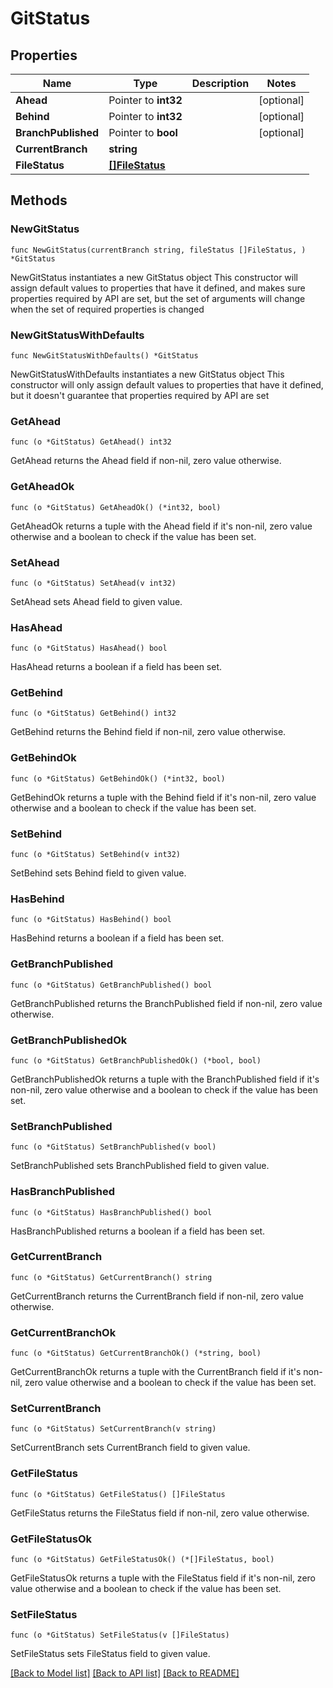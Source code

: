 # GitStatus

## Properties

Name | Type | Description | Notes
------------ | ------------- | ------------- | -------------
**Ahead** | Pointer to **int32** |  | [optional] 
**Behind** | Pointer to **int32** |  | [optional] 
**BranchPublished** | Pointer to **bool** |  | [optional] 
**CurrentBranch** | **string** |  | 
**FileStatus** | [**[]FileStatus**](FileStatus.md) |  | 

## Methods

### NewGitStatus

`func NewGitStatus(currentBranch string, fileStatus []FileStatus, ) *GitStatus`

NewGitStatus instantiates a new GitStatus object
This constructor will assign default values to properties that have it defined,
and makes sure properties required by API are set, but the set of arguments
will change when the set of required properties is changed

### NewGitStatusWithDefaults

`func NewGitStatusWithDefaults() *GitStatus`

NewGitStatusWithDefaults instantiates a new GitStatus object
This constructor will only assign default values to properties that have it defined,
but it doesn't guarantee that properties required by API are set

### GetAhead

`func (o *GitStatus) GetAhead() int32`

GetAhead returns the Ahead field if non-nil, zero value otherwise.

### GetAheadOk

`func (o *GitStatus) GetAheadOk() (*int32, bool)`

GetAheadOk returns a tuple with the Ahead field if it's non-nil, zero value otherwise
and a boolean to check if the value has been set.

### SetAhead

`func (o *GitStatus) SetAhead(v int32)`

SetAhead sets Ahead field to given value.

### HasAhead

`func (o *GitStatus) HasAhead() bool`

HasAhead returns a boolean if a field has been set.

### GetBehind

`func (o *GitStatus) GetBehind() int32`

GetBehind returns the Behind field if non-nil, zero value otherwise.

### GetBehindOk

`func (o *GitStatus) GetBehindOk() (*int32, bool)`

GetBehindOk returns a tuple with the Behind field if it's non-nil, zero value otherwise
and a boolean to check if the value has been set.

### SetBehind

`func (o *GitStatus) SetBehind(v int32)`

SetBehind sets Behind field to given value.

### HasBehind

`func (o *GitStatus) HasBehind() bool`

HasBehind returns a boolean if a field has been set.

### GetBranchPublished

`func (o *GitStatus) GetBranchPublished() bool`

GetBranchPublished returns the BranchPublished field if non-nil, zero value otherwise.

### GetBranchPublishedOk

`func (o *GitStatus) GetBranchPublishedOk() (*bool, bool)`

GetBranchPublishedOk returns a tuple with the BranchPublished field if it's non-nil, zero value otherwise
and a boolean to check if the value has been set.

### SetBranchPublished

`func (o *GitStatus) SetBranchPublished(v bool)`

SetBranchPublished sets BranchPublished field to given value.

### HasBranchPublished

`func (o *GitStatus) HasBranchPublished() bool`

HasBranchPublished returns a boolean if a field has been set.

### GetCurrentBranch

`func (o *GitStatus) GetCurrentBranch() string`

GetCurrentBranch returns the CurrentBranch field if non-nil, zero value otherwise.

### GetCurrentBranchOk

`func (o *GitStatus) GetCurrentBranchOk() (*string, bool)`

GetCurrentBranchOk returns a tuple with the CurrentBranch field if it's non-nil, zero value otherwise
and a boolean to check if the value has been set.

### SetCurrentBranch

`func (o *GitStatus) SetCurrentBranch(v string)`

SetCurrentBranch sets CurrentBranch field to given value.


### GetFileStatus

`func (o *GitStatus) GetFileStatus() []FileStatus`

GetFileStatus returns the FileStatus field if non-nil, zero value otherwise.

### GetFileStatusOk

`func (o *GitStatus) GetFileStatusOk() (*[]FileStatus, bool)`

GetFileStatusOk returns a tuple with the FileStatus field if it's non-nil, zero value otherwise
and a boolean to check if the value has been set.

### SetFileStatus

`func (o *GitStatus) SetFileStatus(v []FileStatus)`

SetFileStatus sets FileStatus field to given value.



[[Back to Model list]](../README.md#documentation-for-models) [[Back to API list]](../README.md#documentation-for-api-endpoints) [[Back to README]](../README.md)


